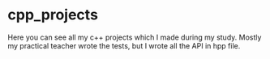 # cpp_projects
Here you can see all my c++ projects which I made during my study. Mostly my practical teacher wrote the tests, but I wrote all the API in hpp file.
